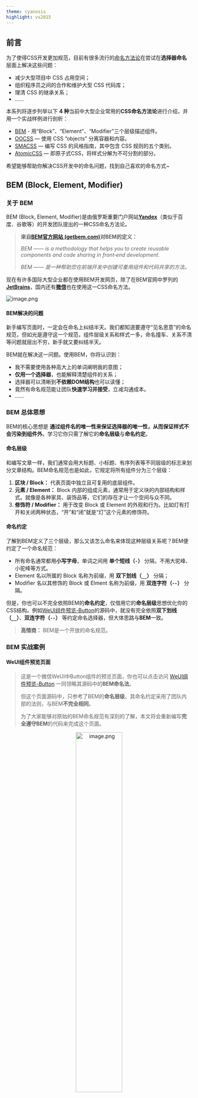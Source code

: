```yaml
---
theme: cyanosis
highlight: vs2015
---
```


## 前言

为了使得CSS开发更加规范，目前有很多流行的[命名方法论](https://github.com/awesome-css-group/awesome-css#naming-conventions--methodologies-bulb)在尝试在**选择器命名**层面上解决这些问题：
- 减少大型项目中 CSS 占用空间；
- 组织程序员之间的合作和维护大型 CSS 代码库；
- 理清 CSS 的继承关系；
- ......

本系列将逐步列举以下 **4 种**当前中大型企业常用的**CSS命名方法论**进行介绍，并用一个实战样例进行剖析：

- [BEM](https://getbem.com/) - 用“Block”、“Element”、“Modifier”三个层级描述组件。
- [OOCSS](http://oocss.org/) — 使用 CSS “objects” 分离容器和内容。
- [SMACSS](http://smacss.com/) — 编写 CSS 的风格指南，其中包含 CSS 规则的五个类别。
- [AtomicCSS](https://acss.io/) — 即原子式CSS，将样式分解为不可分割的部分。

希望能够帮助你解决CSS开发中的命名问题，找到自己喜欢的命名方式~

## BEM (Block, Element, Modifier)

### 关于 BEM

BEM (Block, Element, Modifier)是由俄罗斯重要门户网站[**Yandex**](https://yandex.com/)（类似于百度、谷歌等）的开发团队提出的一种CSS命名方法论。

> **来自[BEM官方网站 (getbem.com)](https://getbem.com/)对BEM的定义：**
> 
> *BEM —— is a methodology that helps you to create reusable components and code sharing in front‑end development.*
> 
> *BEM —— 是一种帮助您在前端开发中创建可重用组件和代码共享的方法。*

现在有许多国际大型企业都在使用BEM开发网页，除了在BEM官网中罗列的[**JetBrains**](https://www.jetbrains.com/)，国内还有[**微信**](https://weixin.qq.com/)也在使用这一CSS命名方法。

![image.png](https://p1-juejin.byteimg.com/tos-cn-i-k3u1fbpfcp/9ecdeac4f5fd4b32adb17d7e8b0ddc34~tplv-k3u1fbpfcp-jj-mark:0:0:0:0:q75.image#?w=2516&h=928&s=295577&e=png&b=ffffff)




#### BEM解决的问题

新手编写页面时，一定会在命名上纠结半天。我们都知道要遵守“见名思意”的命名规范，但如光是遵守这一个规范，组件层级关系和样式一多，命名撞车、关系不清等问题就层出不穷，新手就又要纠结半天。

BEM就在解决这一问题。使用BEM，你将认识到：

- 我不需要使用各种高大上的单词阐明我的意图；
- **仅用一个选择器**，也能解释清楚组件的关系；
- 选择器可以清晰到**不依赖DOM结构**也可以读懂；
- 竟然有命名规范能让团队**快速学习并接受**，立减沟通成本。
- ……

### BEM 总体思想

BEM的核心思想是 **通过组件名的唯一性来保证选择器的唯一性，从而保证样式不会污染到组件外**。学习它你只需了解它的**命名层级**与**命名约定**。

#### 命名层级

和编写文章一样，我们通常会用大标题、小标题、有序列表等不同层级的标志来划分文章结构。BEM命名规范也是如此，它规定将所有组件分为三个层级：

1. **区块 / Block：** 代表页面中独立且可复用的底层组件。
2. **元素 / Element：** Block 内部的组成元素，通常用于定义块的内部结构和样式。就像是各种家具、装饰品等，它们的存在才让一个空间与众不同。
3. **修饰符 / Modifier：** 用于改变 Block 或 Element 的外观和行为。比如灯有打开和关闭两种状态，“开”和“闭”就是“灯”这个元素的修饰符。

#### 命名约定

了解到BEM定义了三个层级，那么又该怎么命名来体现这种层级关系呢？BEM便约定了一个命名规范：

- 所有命名通常都用**小写字母**，单词之间用 **单个短线（`-`）** 分隔，不用大驼峰、小驼峰等方式。
- Element 名以所属的 Block 名称为前缀，用 **双下划线（`__`）** 分隔；
- Modifier 名以其修饰的 Block 或 Elment 名称为前缀，用 **双连字符（`--`）** 分隔。

但是，你也可以不完全依照BEM的**命名约定**，仅借用它的**命名层级**思想优化你的CSS结构。例如[WeUI组件预览-Button](https://weui.io/#button_default)的源码中，就没有完全依照**双下划线（`__`）**、**双连字符（`--`）** 等约定命名选择器，但大体思路与**BEM**一致。

> **高情商：** BEM是一个开放的命名规范。

### BEM 实战案例

#### WeUI组件预览页面

> 这是一个微信WeUI中Button组件的预览页面，你也可以点击访问 [WeUI组件预览-Button](https://weui.io/#button_default) 一同领略其源码中的**BEM命名法**。
> 
> 但这个页面源码中，只参考了BEM的**命名层级**，其命名约定采用了团队内部的法则，与BEM**不完全相同**。
> 
> 为了大家能够对原始的BEM命名规范有深刻的了解，本文将会重新编写**完全遵守BEM**的代码来完成这个页面。

<p align=center><img src="https://p9-juejin.byteimg.com/tos-cn-i-k3u1fbpfcp/d715f6c2f69d4076a0c4d701645e0719~tplv-k3u1fbpfcp-jj-mark:0:0:0:0:q75.image#?w=1602&h=1596&s=121805&e=png&b=ececec" alt="image.png" width="50%" /></p>

这个页面相当简单，首先我们划分好整个页面布局。先定义整个页面为一个*Block*且命名为`page`。

再看整体的**页面结构**可以大致分为两个部分，它们都属于`page`这个*Block*中的一个结构，所以应当BEM层级中的*Element*：
- 预览界面顶部的标题 - 可以将其命名为`page__hd`。
- 所有按钮样式的展示区域 - 可以将其命名为`page_bd`。

<p align=center><img src="https://p1-juejin.byteimg.com/tos-cn-i-k3u1fbpfcp/5fc466dc9e0c443db73d1201eaf2c6a2~tplv-k3u1fbpfcp-jj-mark:0:0:0:0:q75.image#?w=1602&h=1596&s=148169&e=png&b=ececec" alt="image.png" width="70%" /></p>

整体结构的代码便是：

```html
...
<body>
    <div class="page">
        <div class="page__hd"></div>
        <div class="page__bd"></div>
    </div>
</body>
```

另外我们可以发现`page__hd`之中的“Button”和“按钮”是整个页面的标题和中文描述，里面的**文本内容只跟页面有关**，其实也算作页面`page`的部分之一，尽管它位于`page__hd`内部。因此，我们分别给它命名为`page__title`和`page__desc`。


![image.png](https://p6-juejin.byteimg.com/tos-cn-i-k3u1fbpfcp/1a080a7754dc4da0a5e9da11f3b7518f~tplv-k3u1fbpfcp-jj-mark:0:0:0:0:q75.image#?w=1490&h=218&s=34959&e=png&b=ededed)

```html
<body>
    <div class="page">
        <div class="page__hd">
            <div class="page__title">Button</div>
            <p class="page__desc">按钮</p>
        </div>
        <div class="page__bd"></div>
    </div>
</body>
```

接下来就是各种按钮的展示了。显而易见，不同的按钮都基于一个**共同特征**——大小一致的圆角矩形。这意味着所有不同的按钮的基于一个**独立且可复用**的**基础按钮**，所以要为这个**基类**以 *Block* 层级命名，这里命名为`weui-btn`。

按钮的种类又分为“主要操作”、“次要操作”、“警示操作”，不同的种类决定了按钮的颜色样式，所以是 *Block* 的**内部结构样式**，故应当是 *Element* 层级。这里分别命名为 `weui-btn__primary`、`weui-btn__default`、`weui-btn__warn`。

除此之外，我们又发现一个种类的按钮又分为“正常”、“加载中”和“禁用”三种**状态**，且所有种类都共有这种状态。状态的描述应该属于 *Modifier* 层级，可以给“加载中”和“禁用”状态的按钮分别命名为`weui-btn--loading`、`weui-btn--disabled`。

这样按钮部分就可以这样编写啦：

```html
<a href="#" class="weui-btn weui-btn--primary">主要操作</a>
<a href="#" class="weui-btn weui-btn--primary weui-button--loading">主要操作</a>
<a href="#" class="weui-btn weui-btn--primary weui-button--disabled">主要操作</a>
<a href="#" class="weui-btn weui-btn--default">次要操作</a>
<a href="#" class="weui-btn weui-btn--default weui-button--loading">次要操作</a>
<a href="#" class="weui-btn weui-btn--default weui-button--disabled">次要操作</a>
<a href="#" class="weui-btn weui-btn--warn">警示操作</a>
<a href="#" class="weui-btn weui-btn--warn weui-button--loading">警示操作</a>
<a href="#" class="weui-btn weui-btn--warn weui-button--disabled">警示操作</a>
```

这里也给出作者最后完成的页面demo（由于比较菜，还没有实现 *loading* 的按钮样式）：

[jcode](https://code.juejin.cn/pen/7376069697475149862)

## 参考资料

- [CSS 模块化方案探讨（BEM、OOCSS、CSS Modules、CSS-in-JS ...）](https://segmentfault.com/a/1190000039772466)
- [值得参考的css理论：OOCSS、SMACSS与BEM - 庭院茶 - SegmentFault 思否](https://segmentfault.com/a/1190000000704006)